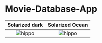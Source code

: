 # Movie-Database-App

Solarized dark             |  Solarized Ocean
:-------------------------:|:-------------------------:
![hippo](https://im2.ezgif.com/tmp/ezgif-2-6734e086dc3b.gif)  |  ![hippo](https://im2.ezgif.com/tmp/ezgif-2-6734e086dc3b.gif)
